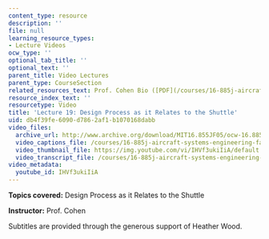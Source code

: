 ```yaml
---
content_type: resource
description: ''
file: null
learning_resource_types:
- Lecture Videos
ocw_type: ''
optional_tab_title: ''
optional_text: ''
parent_title: Video Lectures
parent_type: CourseSection
related_resources_text: Prof. Cohen Bio ([PDF](/courses/16-885j-aircraft-systems-engineering-fall-2005/resources/cohen_bio))
resource_index_text: ''
resourcetype: Video
title: 'Lecture 19: Design Process as it Relates to the Shuttle'
uid: db4f39fe-6090-d786-2af1-b1070168dabb
video_files:
  archive_url: http://www.archive.org/download/MIT16.855JF05/ocw-16.885-17nov2005-220k.mp4
  video_captions_file: /courses/16-885j-aircraft-systems-engineering-fall-2005/ae6d0fc0fa1b57a1b5f9d268c748529d_IHVf3ukiIiA.vtt
  video_thumbnail_file: https://img.youtube.com/vi/IHVf3ukiIiA/default.jpg
  video_transcript_file: /courses/16-885j-aircraft-systems-engineering-fall-2005/b70b203236aded3d16da1692f54f3717_IHVf3ukiIiA.pdf
video_metadata:
  youtube_id: IHVf3ukiIiA
---
```


**Topics covered:** Design Process as it Relates to the Shuttle

**Instructor:** Prof. Cohen

Subtitles are provided through the generous support of Heather Wood.